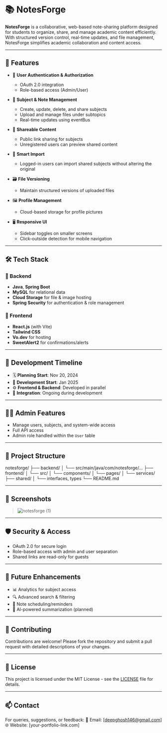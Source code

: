 # 📚 NotesForge

**NotesForge** is a collaborative, web-based note-sharing platform designed for students to organize, share, and manage academic content efficiently. With structured version control, real-time updates, and file management, NotesForge simplifies academic collaboration and content access.

---

## 🚀 Features

- 🔐 **User Authentication & Authorization**
  - OAuth 2.0 integration
  - Role-based access (Admin/User)
  
- 📁 **Subject & Note Management**
  - Create, update, delete, and share subjects
  - Upload and manage files under subtopics
  - Real-time updates using eventBus

- 🔗 **Shareable Content**
  - Public link sharing for subjects
  - Unregistered users can preview shared content

- 🧩 **Smart Import**
  - Logged-in users can import shared subjects without altering the original

- 🗃️ **File Versioning**
  - Maintain structured versions of uploaded files

- 🖼️ **Profile Management**
  - Cloud-based storage for profile pictures

- 🖥️ **Responsive UI**
  - Sidebar toggles on smaller screens
  - Click-outside detection for mobile navigation

---

## 🛠️ Tech Stack

### 🔧 Backend
- **Java**, **Spring Boot**
- **MySQL** for relational data
- **Cloud Storage** for file & image hosting
- **Spring Security** for authentication & role management

### 🎨 Frontend
- **React.js** (with Vite)
- **Tailwind CSS**
- **Vo.dev** for hosting
- **SweetAlert2** for confirmations/alerts

---

## 🧪 Development Timeline

- 🗓️ **Planning Start**: Nov 20, 2024
- 🔨 **Development Start**: Jan 2025
- ⚙️ **Frontend & Backend**: Developed in parallel
- 🔗 **Integration**: Ongoing during development

---

## 👨‍💻 Admin Features

- Manage users, subjects, and system-wide access
- Full API access
- Admin role handled within the `User` table

---

## 📂 Project Structure
notesforge/
├── backend/
│ └── src/main/java/com/notesforge/...
├── frontend/
│ └── src/
│ └── components/
│ └── pages/
│ └── services/
├── shared/
│ └── interfaces, types
└── README.md


---

## 📸 Screenshots

> ![notesforge (1)](https://github.com/user-attachments/assets/fb845269-8682-4f2f-81f6-8c3c89c1afbd)


---

## 🛡️ Security & Access

- OAuth 2.0 for secure login
- Role-based access with admin and user separation
- Shared links are read-only for guests

---

## 📌 Future Enhancements

- 📊 Analytics for subject access
- 🔍 Advanced search & filtering
- 📅 Note scheduling/reminders
- 🧠 AI-powered summarization (planned)

---

## 🤝 Contributing

Contributions are welcome! Please fork the repository and submit a pull request with detailed descriptions of your changes.

---

## 📃 License

This project is licensed under the MIT License - see the [LICENSE](./LICENSE) file for details.

---

## 📫 Contact

For queries, suggestions, or feedback:
📧 Email: [deepghosh146@gmail.com]  
🌐 Website: [your-portfolio-link.com]

